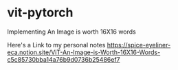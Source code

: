 # vit-pytorch
Implementing An Image is worth 16X16 words

Here's a Link to my personal notes https://spice-eyeliner-eca.notion.site/ViT-An-Image-is-Worth-16X16-Words-c5c85730bba14a76b9d0736b25486ef7
